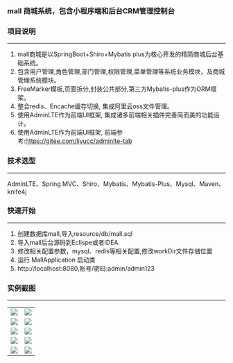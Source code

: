 
### mall 商城系统，包含小程序端和后台CRM管理控制台
### 项目说明
-------------
1. mall商城是以SpringBoot+Shiro+Mybatis plus为核心开发的精简商城后台基础系统。
2. 包含用户管理,角色管理,部门管理,权限管理,菜单管理等系统业务模块，及商城管理系统模块。
3. FreeMarker模板,页面拆分,封装公共部分,第三方Mybatis-plus作为ORM框架。
4. 整合redis、Encache缓存切换, 集成阿里云oss文件管理。
5. 使用AdminLTE作为前端UI框架, 集成诸多前端相关插件完善简而美的功能设计。
6. 使用AdminLTE作为前端UI框架, 前端参考:https://gitee.com/liyucc/adminlte-tab


### 技术选型
-------------
AdminLTE、Spring MVC、Shiro、Mybatis、Mybatis-Plus、Mysql、Maven、knife4j

### 快速开始
-------------
1. 创建数据库mall,导入resource/db/mall.sql
2. 导入mall后台源码到Eclispe或者IDEA
3. 修改相关配置参数，mysql、redis等相关配置,修改workDir文件存储位置
4. 运行 MallApplication 启动类
5. http://localhost:8080,账号/密码:admin/admin123

### 实例截图
-------------
<table>
    <tr>
        <td><img src="https://images.gitee.com/uploads/images/2021/0907/141859_cfaa1254_947463.jpeg"/></td>
        <td><img src="https://images.gitee.com/uploads/images/2021/0907/141232_73910055_947463.jpeg"/></td>
    </tr>
    <tr>
        <td><img src="https://images.gitee.com/uploads/images/2021/0907/140504_5c25e8d0_947463.jpeg"/></td>
        <td><img src="https://images.gitee.com/uploads/images/2021/0907/140547_3b709ebc_947463.jpeg"/></td>
    </tr>
    <tr>
        <td><img src="https://images.gitee.com/uploads/images/2021/0907/140627_a10e46a3_947463.jpeg"/></td>
        <td><img src="https://images.gitee.com/uploads/images/2021/0907/140610_681f6b56_947463.jpeg"/></td>
    </tr>
	<tr>
        <td><img src="https://images.gitee.com/uploads/images/2021/0907/140600_bcda7638_947463.jpeg"/></td>
        <td><img src="https://images.gitee.com/uploads/images/2021/0907/141106_d2ec0ba2_947463.jpeg"/></td>
    </tr>	 
    <tr>
        <td><img src="https://images.gitee.com/uploads/images/2021/0907/141119_ddbbe6fb_947463.jpeg"/></td>
        <td><img src="https://images.gitee.com/uploads/images/2021/0907/142617_15342fdd_947463.jpeg"/></td>
    </tr>
</table>